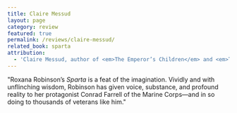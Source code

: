 ```yaml
---
title: Claire Messud
layout: page
category: review
featured: true
permalink: /reviews/claire-messud/
related_book: sparta
attribution:
  - 'Claire Messud, author of <em>The Emperor’s Children</em> and <em>The Woman Upstairs</em>'
---
```

"Roxana Robinson’s <em>Sparta</em> is a feat of the imagination. Vividly and with unflinching wisdom, Robinson has given voice, substance, and profound reality to her protagonist Conrad Farrell of the Marine Corps—and in so doing to thousands of veterans like him."
